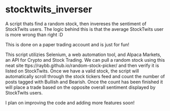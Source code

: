 # stocktwits_inverser
A script thats find a random stock, then invereses the sentiment of StockTwits users. The logic behind this is that the average StockTwits user is more wrong than right :D

This is done on a paper trading account and is just for fun!

This script utilizies Selenium, a web automation tool, and Alpaca Markets, an API for Crypto and Stock Trading. We can pull a random stock using this neat site ttps://raybb.github.io/random-stock-picker/ and then verify it is listed on StockTwits. Once we have a valid stock, the script will automatically scroll through the stock tickers feed and count the number of posts tagged with Bullish and Bearish. Once the count has been finished it will place a trade based on the opposite overall sentiment displayed by StockTwits users.

I plan on improving the code and adding more features soon! 
